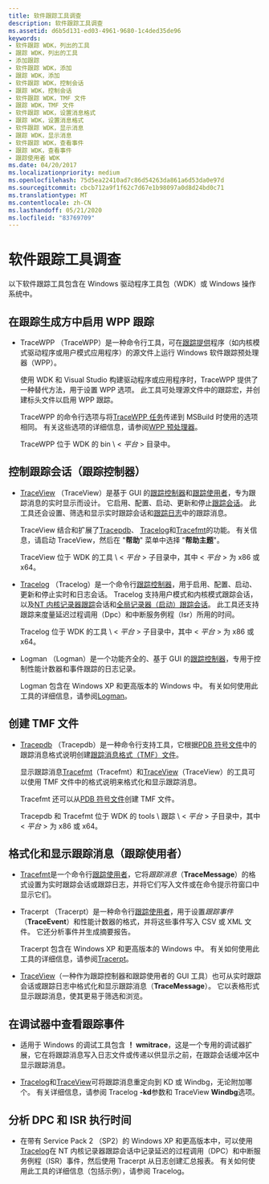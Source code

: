 ```yaml
---
title: 软件跟踪工具调查
description: 软件跟踪工具调查
ms.assetid: d6b5d131-ed03-4961-9680-1c4ded35de96
keywords:
- 软件跟踪 WDK，列出的工具
- 跟踪 WDK，列出的工具
- 添加跟踪
- 软件跟踪 WDK，添加
- 跟踪 WDK，添加
- 软件跟踪 WDK，控制会话
- 跟踪 WDK，控制会话
- 软件跟踪 WDK，TMF 文件
- 跟踪 WDK，TMF 文件
- 软件跟踪 WDK，设置消息格式
- 跟踪 WDK，设置消息格式
- 软件跟踪 WDK，显示消息
- 跟踪 WDK，显示消息
- 软件跟踪 WDK，查看事件
- 跟踪 WDK，查看事件
- 跟踪使用者 WDK
ms.date: 04/20/2017
ms.localizationpriority: medium
ms.openlocfilehash: 75d5ea22410ad7c86d54263da861a6d53da0e97d
ms.sourcegitcommit: cbcb712a9f1f62c7d67e1b98097a0d8d24bd0c71
ms.translationtype: MT
ms.contentlocale: zh-CN
ms.lasthandoff: 05/21/2020
ms.locfileid: "83769709"
---
```

# <a name="survey-of-software-tracing-tools"></a>软件跟踪工具调查

以下软件跟踪工具包含在 Windows 驱动程序工具包（WDK）或 Windows 操作系统中。

## <a name="span-idenabling_wpp__tracing_in_a_trace_producerspanspan-idenabling_wpp__tracing_in_a_trace_producerspanenabling-wpp-tracing-in-a-trace-producer"></a><span id="enabling_wpp__tracing_in_a_trace_producer"></span><span id="ENABLING_WPP__TRACING_IN_A_TRACE_PRODUCER"></span>在跟踪生成方中启用 WPP 跟踪

-   TraceWPP （TraceWPP）是一种命令行工具，可在[跟踪提供](trace-provider.md)程序（如内核模式驱动程序或用户模式应用程序）的源文件上运行 Windows 软件跟踪预处理器（WPP）。

    使用 WDK 和 Visual Studio 构建驱动程序或应用程序时，TraceWPP 提供了一种替代方法，用于设置 WPP 选项。 此工具可处理源文件中的跟踪宏，并创建标头文件以启用 WPP 跟踪。

    TraceWPP 的命令行选项与将[TraceWPP 任务](tracewpp-task.md)传递到 MSBuild 时使用的选项相同。 有关这些选项的详细信息，请参阅[WPP 预处理器](wpp-preprocessor.md)。

    TraceWPP 位于 WDK 的 bin \\ &lt; *平台* &gt; 目录中。

## <a name="span-idcontrolling_trace_sessions__trace_controllers_spanspan-idcontrolling_trace_sessions__trace_controllers_spancontrolling-trace-sessions-trace-controllers"></a><span id="controlling_trace_sessions__trace_controllers_"></span><span id="CONTROLLING_TRACE_SESSIONS__TRACE_CONTROLLERS_"></span>控制跟踪会话（跟踪控制器）

-   [TraceView](traceview.md) （TraceView）是基于 GUI 的[跟踪控制器](trace-controller.md)和[跟踪使用者](trace-consumer.md)，专为跟踪消息的实时显示而设计。 它启用、配置、启动、更新和停止[跟踪会话](trace-session.md)。 此工具还会设置、筛选和显示实时跟踪会话和[跟踪日志](trace-log.md)中的跟踪消息。

    TraceView 结合和扩展了[Tracepdb](tracepdb.md)、 [Tracelog](tracelog.md)和[Tracefmt](tracefmt.md)的功能。 有关信息，请启动 TraceView，然后在 "**帮助**" 菜单中选择 "**帮助主题**"。

    TraceView 位于 WDK 的工具 \\ &lt; *平台* &gt; 子目录中，其中 &lt; *平台* &gt; 为 x86 或 x64。

-   [Tracelog](tracelog.md) （Tracelog）是一个命令行[跟踪控制器](trace-controller.md)，用于启用、配置、启动、更新和停止实时和日志会话。 Tracelog 支持用户模式和内核模式跟踪会话，以及[NT 内核记录器跟踪](nt-kernel-logger-trace-session.md)会话和[全局记录器（启动）跟踪会话](global-logger-trace-session.md)。 此工具还支持跟踪来度量延迟过程调用（Dpc）和中断服务例程（Isr）所用的时间。

    Tracelog 位于 WDK 的工具 \\ &lt; *平台* &gt; 子目录中，其中 &lt; *平台* &gt; 为 x86 或 x64。

-   Logman （Logman）是一个功能齐全的、基于 GUI 的[跟踪控制器](trace-controller.md)，专用于控制性能计数器和事件跟踪的日志记录。

    Logman 包含在 Windows XP 和更高版本的 Windows 中。 有关如何使用此工具的详细信息，请参阅[Logman](https://docs.microsoft.com/windows-server/administration/windows-commands/logman)。

## <a name="span-idcreating_tmf_filesspanspan-idcreating_tmf_filesspancreating-tmf-files"></a><span id="creating_tmf_files"></span><span id="CREATING_TMF_FILES"></span>创建 TMF 文件

-   [Tracepdb](tracepdb.md) （Tracepdb）是一种命令行支持工具，它根据[PDB 符号文件](pdb-symbol-files.md)中的跟踪消息格式说明创建[跟踪消息格式（TMF）文件](trace-message-format-file.md)。

    显示跟踪消息[Tracefmt](tracefmt.md)（Tracefmt）和[TraceView](traceview.md)（TraceView）的工具可以使用 TMF 文件中的格式说明来格式化和显示跟踪消息。

    Tracefmt 还可以从[PDB 符号文件](pdb-symbol-files.md)创建 TMF 文件。

    Tracepdb 和 Tracefmt 位于 WDK 的 tools \\ 跟踪 \\ &lt; *平台* &gt; 子目录中，其中 &lt; *平台* &gt; 为 x86 或 x64。

## <a name="span-idformatting_and_displaying_trace_messages__trace_consumers_spanspan-idformatting_and_displaying_trace_messages__trace_consumers_spanformatting-and-displaying-trace-messages-trace-consumers"></a><span id="formatting_and_displaying_trace_messages__trace_consumers_"></span><span id="FORMATTING_AND_DISPLAYING_TRACE_MESSAGES__TRACE_CONSUMERS_"></span>格式化和显示跟踪消息（跟踪使用者）

-   [Tracefmt](tracefmt.md)是一个命令行[跟踪使用者](trace-consumer.md)，它将*跟踪消息*（**TraceMessage**）的格式设置为实时跟踪会话或跟踪日志，并将它们写入文件或在命令提示符窗口中显示它们。

-   Tracerpt （Tracerpt）是一种命令行[跟踪使用者](trace-consumer.md)，用于设置*跟踪事件*（**TraceEvent**）和性能计数器的格式，并将这些事件写入 CSV 或 XML 文件。 它还分析事件并生成摘要报告。

    Tracerpt 包含在 Windows XP 和更高版本的 Windows 中。 有关如何使用此工具的详细信息，请参阅[Tracerpt](https://docs.microsoft.com/windows-server/administration/windows-commands/tracerpt_1)。

-   [TraceView](traceview.md)（一种作为跟踪控制器和跟踪使用者的 GUI 工具）也可从实时跟踪会话或跟踪日志中格式化和显示跟踪消息（**TraceMessage**）。 它以表格形式显示跟踪消息，使其更易于筛选和浏览。

## <a name="span-idviewing_trace_events_in_a_debuggerspanspan-idviewing_trace_events_in_a_debuggerspanviewing-trace-events-in-a-debugger"></a><span id="viewing_trace_events_in_a_debugger"></span><span id="VIEWING_TRACE_EVENTS_IN_A_DEBUGGER"></span>在调试器中查看跟踪事件

-   适用于 Windows 的调试工具包含 **！ wmitrace**，这是一个专用的调试器扩展，它在将跟踪消息写入日志文件或传递以供显示之前，在跟踪会话缓冲区中显示跟踪消息。

-   [Tracelog](tracelog.md)和[TraceView](traceview.md)可将跟踪消息重定向到 KD 或 Windbg，无论附加哪个。 有关详细信息，请参阅 Tracelog **-kd**参数和 TraceView **Windbg**选项。

## <a name="span-idanalyzing_dpc_and_isr_execution_timesspanspan-idanalyzing_dpc_and_isr_execution_timesspananalyzing-dpc-and-isr-execution-times"></a><span id="analyzing_dpc_and_isr_execution_times"></span><span id="ANALYZING_DPC_AND_ISR_EXECUTION_TIMES"></span>分析 DPC 和 ISR 执行时间

-   在带有 Service Pack 2 （SP2）的 Windows XP 和更高版本中，可以使用[Tracelog](tracelog.md)在 NT 内核记录器跟踪会话中记录延迟的过程调用（DPC）和中断服务例程（ISR）事件，然后使用 Tracerpt 从日志创建汇总报表。 有关如何使用此工具的详细信息（包括示例），请参阅 Tracelog。

 

 





